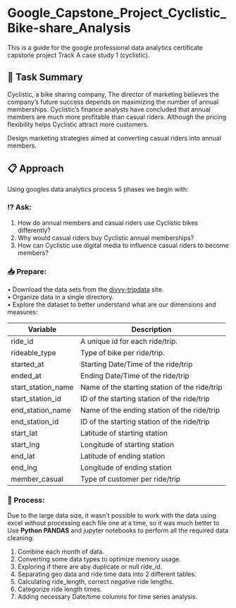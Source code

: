 # Google_Capstone_Project_Cyclistic_Bike-share_Analysis

   This is a guide for the google professional data analytics certificate capstone project Track A case study 1 (cyclistic).

## :page_facing_up: Task Summary

   Cyclistic, a bike sharing company, The director of marketing believes the company’s future success depends on maximizing the number of annual memberships. 
Cyclistic’s finance analysts have concluded that annual members are much more profitable than casual riders. Although the pricing flexibility helps Cyclistic attract more customers.

Design marketing strategies aimed at converting casual riders into annual members.

## :clipboard: Approach

Using googles data analytics process 5 phases we begin with:

### :interrobang: Ask:

1. How do annual members and casual riders use Cyclistic bikes differently?
2. Why would casual riders buy Cyclistic annual memberships?
3. How can Cyclistic use digital media to influence casual riders to become members?

### :inbox_tray: Prepare:

• Download the data sets from the [divvy-tripdata](https://divvy-tripdata.s3.amazonaws.com/index.html) site. <br>
• Organize data in a single directory. <br>
• Explore the dataset to better understand what are our dimensions and measures: <br>

|  **Variable**       |  **Description**                                        |
|------------------   | --------------------------------------------------------|
| ride_id             | A unique id for each ride/trip.                         |
| rideable_type       | Type of bike per ride/trip.                             |
| started_at          | Starting Date/Time of the ride/trip                     |
| ended_at            | Ending Date/Time of the ride/trip                       |
| start_station_name  | Name of the starting station of the ride/trip           |
| start_station_id    | ID of the starting station of the ride/trip             |
| end_station_name    | Name of the ending station of the ride/trip             |
| end_station_id      | ID of the starting station of the ride/trip             |
| start_lat           | Latitude of starting station                            |
| start_lng           | Longitude of starting station                           |
| end_lat             | Latitude of ending station                              |
| end_lng             | Longitude of ending station                             |                            
| member_casual       | Type of customer per ride/trip                          |


### :arrows_counterclockwise: Process:

Due to the large data size, it wasn't possible to work with the data using excel without processing each file one at a time, so it was much better to Use **Python PANDAS** and jupyter notebooks to perform all the required data cleaning:

1.	Combine each month of data.
2.	Converting some data types to optimize memory usage.
3.	Exploring if there are aby duplicate or null ride_id.
4.	Separating geo data and ride time data into 2 different tables.
5.	Calculating ride_length, correct negative ride lengths.
6.	Categorize ride length times.
7.	Adding necessary Date/time columns for time series analysis.

















